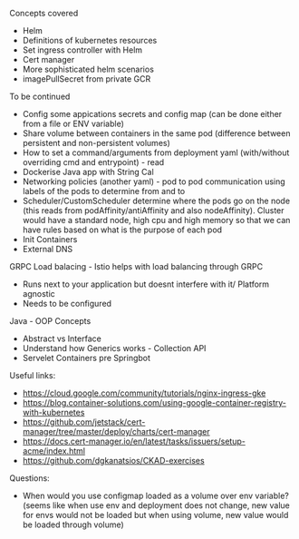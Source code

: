 Concepts covered
- Helm
- Definitions of kubernetes resources
- Set ingress controller with Helm
- Cert manager
- More sophisticated helm scenarios
- imagePullSecret from private GCR

To be continued
- Config some appications secrets and config map (can be done either from a file or ENV variable)
- Share volume between containers in the same pod (difference between persistent and non-persistent volumes)
- How to set a command/arguments from deployment yaml (with/without overriding cmd and entrypoint) - read
- Dockerise Java app with String Cal
- Networking policies (another yaml) - pod to pod communication using labels of the pods to determine from and to
- Scheduler/CustomScheduler determine where the pods go on the node (this reads from podAffinity/antiAffinity and also nodeAffinity). Cluster would have a standard node, high cpu and high memory so that we can have rules based on what is the purpose of each pod
- Init Containers
- External DNS

GRPC Load balacing - Istio helps with load balancing through GRPC 
- Runs next to your application but doesnt interfere with it/ Platform agnostic
- Needs to be configured


Java - OOP Concepts
- Abstract vs Interface
- Understand how Generics works - Collection API
- Servelet Containers pre Springbot


Useful links:
- https://cloud.google.com/community/tutorials/nginx-ingress-gke
- https://blog.container-solutions.com/using-google-container-registry-with-kubernetes
- https://github.com/jetstack/cert-manager/tree/master/deploy/charts/cert-manager
- https://docs.cert-manager.io/en/latest/tasks/issuers/setup-acme/index.html
- https://github.com/dgkanatsios/CKAD-exercises


Questions:
- When would you use configmap loaded as a volume over env variable? (seems like when use env and deployment does not change, new value for envs would not be loaded but when using volume, new value would be loaded through volume)